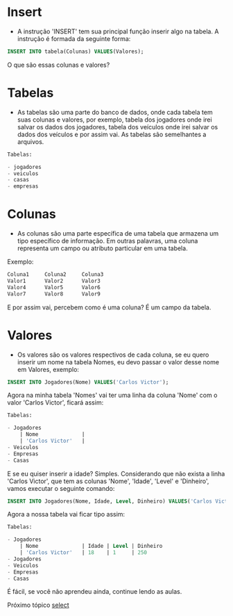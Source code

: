 # Insert
- A instrução 'INSERT' tem sua principal função inserir algo na tabela. A instrução é formada da seguinte forma:
```sql
INSERT INTO tabela(Colunas) VALUES(Valores);
```
O que são essas colunas e valores?

# Tabelas
- As tabelas são uma parte do banco de dados, onde cada tabela tem suas colunas e valores, por exemplo, tabela dos jogadores onde irei salvar os dados dos jogadores, tabela dos veículos onde irei salvar os dados dos veículos e por assim vai. As tabelas são semelhantes a arquivos.
```sql
Tabelas:

- jogadores
- veiculos
- casas
- empresas
```

# Colunas
- As colunas são uma parte específica de uma tabela que armazena um tipo específico de informação. Em outras palavras, uma coluna representa um campo ou atributo particular em uma tabela.

Exemplo:
```sql
Coluna1		Coluna2		Coluna3
Valor1		Valor2		Valor3
Valor4		Valor5		Valor6
Valor7		Valor8		Valor9
```
E por assim vai, percebem como é uma coluna? É um campo da tabela.

# Valores
- Os valores são os valores respectivos de cada coluna, se eu quero inserir um nome na tabela Nomes, eu devo passar o valor desse nome em Valores, exemplo:
```sql
INSERT INTO Jogadores(Nome) VALUES('Carlos Victor');
```
Agora na minha tabela 'Nomes' vai ter uma linha da coluna 'Nome' com o valor 'Carlos Victor', ficará assim:
```sql
Tabelas:

- Jogadores
	| Nome 				|
	| 'Carlos Victor'	|
- Veiculos
- Empresas
- Casas
```

E se eu quiser inserir a idade? Simples. Considerando que não exista a linha 'Carlos Victor', que tem as colunas 'Nome', 'Idade', 'Level' e 'Dinheiro', vamos executar o seguinte comando:
```sql
INSERT INTO Jogadores(Nome, Idade, Level, Dinheiro) VALUES('Carlos Victor', 18, 1, 250);
```

Agora a nossa tabela vai ficar tipo assim:
```sql
Tabelas:

- Jogadores
	| Nome 				| Idade | Level	| Dinheiro
	| 'Carlos Victor'	| 18 	| 1 	| 250
- Jogadores
- Veiculos
- Empresas
- Casas
```

É fácil, se você não aprendeu ainda, continue lendo as aulas.

Próximo tópico [select](https://github.com/CarlinCV/sqlite-tutorial/blob/main/Extra/select.md)